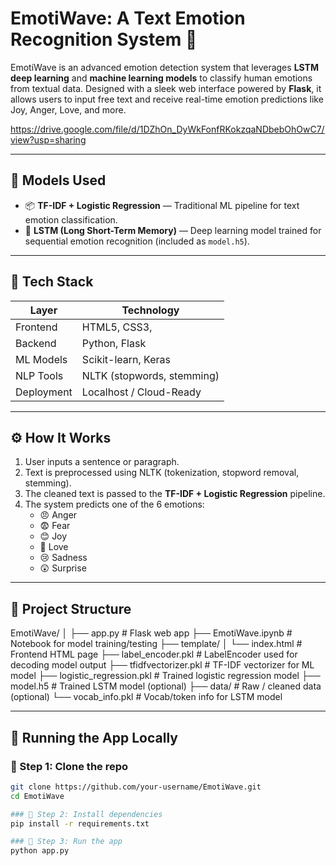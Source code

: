 # EmotiWave: A Text Emotion Recognition System 🚀

EmotiWave is an advanced emotion detection system that leverages **LSTM deep learning** and **machine learning models** to classify human emotions from textual data. Designed with a sleek web interface powered by **Flask**, it allows users to input free text and receive real-time emotion predictions like Joy, Anger, Love, and more.

https://drive.google.com/file/d/1DZhOn_DyWkFonfRKokzqaNDbebOhOwC7/view?usp=sharing

---

## 🧠 Models Used

- 📦 **TF-IDF + Logistic Regression** — Traditional ML pipeline for text emotion classification.
- 🧠 **LSTM (Long Short-Term Memory)** — Deep learning model trained for sequential emotion recognition (included as `model.h5`).

---

## 🔧 Tech Stack

| Layer        | Technology              |
|-------------|--------------------------|
| Frontend    | HTML5, CSS3,             |
| Backend     | Python, Flask            |
| ML Models   | Scikit-learn, Keras      |
| NLP Tools   | NLTK (stopwords, stemming) |
| Deployment  | Localhost / Cloud-Ready  |

---

## ⚙️ How It Works

1. User inputs a sentence or paragraph.
2. Text is preprocessed using NLTK (tokenization, stopword removal, stemming).
3. The cleaned text is passed to the **TF-IDF + Logistic Regression** pipeline.
4. The system predicts one of the 6 emotions:
   - 😠 Anger
   - 😨 Fear
   - 😊 Joy
   - 💖 Love
   - 😢 Sadness
   - 😲 Surprise

---

## 📁 Project Structure

EmotiWave/
│
├── app.py # Flask web app
├── EmotiWave.ipynb # Notebook for model training/testing
├── template/
│ └── index.html # Frontend HTML page
├── label_encoder.pkl # LabelEncoder used for decoding model output
├── tfidfvectorizer.pkl # TF-IDF vectorizer for ML model
├── logistic_regression.pkl # Trained logistic regression model
├── model.h5 # Trained LSTM model (optional)
├── data/ # Raw / cleaned data (optional)
└── vocab_info.pkl # Vocab/token info for LSTM model



---

## 🚀 Running the App Locally

### 🔹 Step 1: Clone the repo
```bash
git clone https://github.com/your-username/EmotiWave.git
cd EmotiWave

### 🔹 Step 2: Install dependencies
pip install -r requirements.txt

### 🔹 Step 3: Run the app
python app.py


